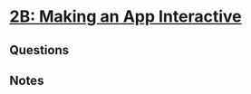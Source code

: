 # [2B: Making an App Interactive](https://www.udacity.com/course/viewer#!/c-ud837/l-4329970891)


## Questions

## Notes
